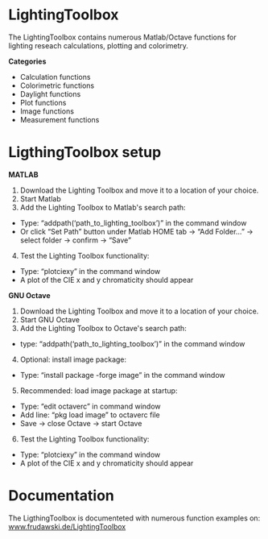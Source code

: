 # LightingToolbox
The LightingToolbox contains numerous Matlab/Octave functions for lighting reseach calculations, plotting and colorimetry.

**Categories**
- Calculation functions
- Colorimetric functions
- Daylight functions
- Plot functions
- Image functions
- Measurement functions

# LigthingToolbox setup
**MATLAB**
1. Download the Lighting Toolbox and move it to a location of your choice.
2. Start Matlab
3. Add the Lighting Toolbox to Matlab's search path:
- Type: “addpath(‘path_to_lighting_toolbox’)” in the command window
- Or click “Set Path” button under Matlab HOME tab -> “Add Folder…” -> select folder -> confirm -> “Save”
4. Test the Lighting Toolbox functionality:
- Type: “plotciexy” in the command window
- A plot of the CIE x and y chromaticity should appear

**GNU Octave**
1. Download the Lighting Toolbox and move it to a location of your choice.
2. Start GNU Octave
3. Add the Lighting Toolbox to Octave's search path:
- type: “addpath(‘path_to_lighting_toolbox’)” in the command window
4. Optional: install image package:
- Type: “install package -forge image” in the command window
5. Recommended: load image package at startup:
- Type: “edit octaverc” in command window
- Add line: “pkg load image” to octaverc file
- Save -> close Octave -> start Octave
6. Test the Lighting Toolbox functionality:
- Type: “plotciexy” in the command window
- A plot of the CIE x and y chromaticity should appear

# Documentation
The LigthingToolbox is documenteted with numerous function examples on: www.frudawski.de/LightingToolbox
